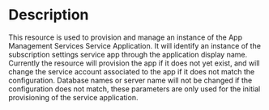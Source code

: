 ﻿# Description

This resource is used to provision and manage an instance of the App Management
Services Service Application. It will identify an instance of the subscription
settings service app through the application display name. Currently the
resource will provision the app if it does not yet exist, and will change the
service account associated to the app if it does not match the configuration.
Database names or server name will not be changed if the configuration does
not match, these parameters are only used for the initial provisioning of the
service application.
